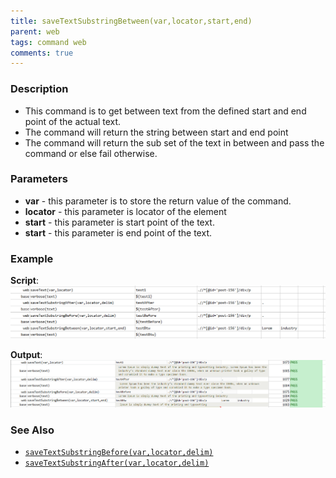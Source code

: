 ```yaml
---
title: saveTextSubstringBetween(var,locator,start,end)
parent: web
tags: command web
comments: true
---
```


### Description

- This command is to get between text from the defined start and end point of the actual text.
- The command will return the string between start and end point
- The command will return the sub set of the text in between and pass the command or else fail otherwise.

### Parameters

- **var** - this parameter is to store the return value of the command.
- **locator** - this parameter is locator of the element
- **start** - this parameter is start point of the text.
- **start** - this parameter is end point of the text.

### Example
**Script**:<br/>
![](image/saveTextSubstringBetween_01.png)

**Output**:<br/>
![](image/saveTextSubstringBetween_02.png)

### See Also

- [`saveTextSubstringBefore(var,locator,delim)`](saveTextSubstringBefore(var,locator,delim))
- [`saveTextSubstringAfter(var,locator,delim)`](saveTextSubstringAfter(var,locator,delim))